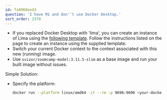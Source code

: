 ```yaml
---
id: fa4068ee43
question: 'I have M1 and don''t use Docker Desktop.'
sort_order: 2370
---
```



- If you replaced Docker Desktop with 'lima', you can create an instance of Lima using the [following template](https://gist.github.com/akrylysov/7c1ea3bac409da2758e525f2f82e6373). Follow the instructions listed on the page to create an instance using the supplied template.
- Switch your current Docker context to the context associated with this new (running) image.
- Use `svizor/zoomcamp-model:3.11.5-slim` as a base image and run your built image without issues.

Simple Solution:

- Specify the platform:

  ```bash
  docker run --platform linux/amd64 -it --rm -p 9696:9696 <your-docker-image-name>
  ```